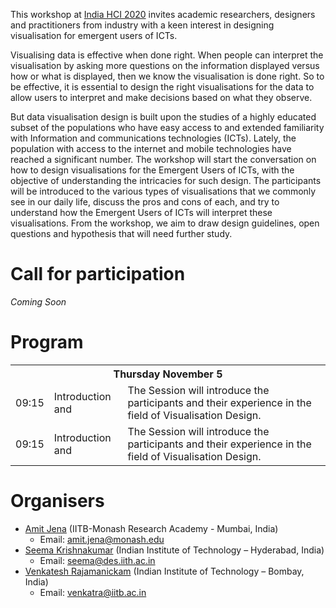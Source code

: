 This workshop at [India HCI 2020](https://www.indiahci.org/2020/) invites academic researchers, designers and practitioners from industry with a keen interest in designing visualisation for emergent users of ICTs.

Visualising data is effective when done right. When people can interpret the visualisation by asking more questions on the information displayed versus how or what is displayed, then we know the visualisation is done right. So to be effective, it is essential to design the right visualisations for the data to allow users to interpret and make decisions based on what they observe.

But data visualisation design is built upon the studies of a highly educated subset of the populations who have easy access to and extended familiarity with Information and communications technologies (ICTs). Lately, the population with access to the internet and mobile technologies have reached a significant number. The workshop will start the conversation on how to design visualisations for the Emergent Users of ICTs, with the objective of understanding the intricacies for such design. The participants will be introduced to the various types of visualisations that we commonly see in our daily life, discuss the pros and cons of each, and try to understand how the Emergent Users of ICTs will interpret these visualisations. From the workshop, we aim to draw design guidelines, open questions and hypothesis that will need further study.

# Call for participation

*Coming Soon*

<!-- # Participants

<p style="text-align: center; width: 100%;">
    <img src="img/participants.jpg"/>
</p> -->


# Program

<table>
<tr>
	<th colspan="3">Thursday November 5</th>
</tr>
<tr>
	<td>09:15</td><td>Introduction and </td><td>The Session will introduce the participants and their experience in the field of Visualisation Design.</td>
</tr>
<tr>
	<td>09:15</td><td>Introduction and </td><td>The Session will introduce the participants and their experience in the field of Visualisation Design.</td>
</tr>
</table>

# Organisers
- [Amit Jena](https://amitjenaiitbm.github.io/amitjena/) (IITB-Monash Research Academy - Mumbai, India)
  - Email: amit.jena@monash.edu
- [Seema Krishnakumar](https://iith.ac.in/des/seema/) (Indian Institute of Technology – Hyderabad, India)
  - Email: seema@des.iith.ac.in
- [Venkatesh Rajamanickam](https://info-design-lab.github.io/) (Indian Institute of Technology – Bombay, India)
  - Email: venkatra@iitb.ac.in
